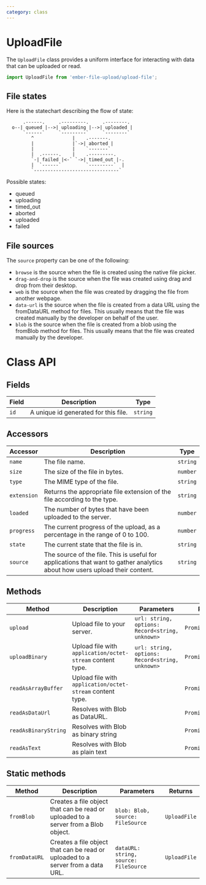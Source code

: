 ```yaml
---
category: class
---
```


# UploadFile

The `UploadFile` class provides a uniform interface for interacting with data that can be uploaded or read.

```js
import UploadFile from 'ember-file-upload/upload-file';
```

## File states

Here is the statechart describing the flow of state:

```
      .------.     .---------.     .--------.
  o--| queued |-->| uploading |-->| uploaded |
      `------`     `---------`     `--------`
         ^              |    .-------.
         |              |`->| aborted |
         |              |    `-------`
         |  .------.    |    .---------.
         `-| failed |<-` `->| timed_out |-.
         |  `------`         `---------`  |
         `-------------------------------`
```

Possible states:

- queued
- uploading
- timed_out
- aborted
- uploaded
- failed

## File sources

The `source` property can be one of the following:

- `browse` is the source when the file is created using the native file picker.
- `drag-and-drop` is the source when the file was created using drag and drop from their desktop.
- `web` is the source when the file was created by dragging the file from another webpage.
- `data-url` is the source when the file is created from a data URL using the fromDataURL method for files. This usually means that the file was created manually by the developer on behalf of the user.
- `blob` is the source when the file is created from a blob using the fromBlob method for files. This usually means that the file was created manually by the developer.

# Class API

## Fields

| Field | Description                          | Type     |
| ----- | ------------------------------------ | -------- |
| `id`  | A unique id generated for this file. | `string` |

## Accessors

| Accessor    | Description                                                                                                                 | Type     |
| ----------- | --------------------------------------------------------------------------------------------------------------------------- | -------- |
| `name`      | The file name.                                                                                                              | `string` |
| `size`      | The size of the file in bytes.                                                                                              | `number` |
| `type`      | The MIME type of the file.                                                                                                  | `string` |
| `extension` | Returns the appropriate file extension of the file according to the type.                                                   | `string` |
| `loaded`    | The number of bytes that have been uploaded to the server.                                                                  | `number` |
| `progress`  | The current progress of the upload, as a percentage in the range of 0 to 100.                                               | `number` |
| `state`     | The current state that the file is in.                                                                                      | `string` |
| `source`    | The source of the file. This is useful for applications that want to gather analytics about how users upload their content. | `string` |

## Methods

| Method               | Description                                               | Parameters                                      | Returns            |
| -------------------- | --------------------------------------------------------- | ----------------------------------------------- | ------------------ |
| `upload`             | Upload file to your server.                               | `url: string, options: Record<string, unknown>` | `Promise<unknown>` |
| `uploadBinary`       | Upload file with `application/octet-stream` content type. | `url: string, options: Record<string, unknown>` | `Promise<unknown>` |
| `readAsArrayBuffer`  | Upload file with `application/octet-stream` content type. |                                                 | `Promise`          |
| `readAsDataUrl`      | Resolves with Blob as DataURL.                            |                                                 | `Promise`          |
| `readAsBinaryString` | Resolves with Blob as binary string                       |                                                 | `Promise`          |
| `readAsText`         | Resolves with Blob as plain text                          |                                                 | `Promise`          |

## Static methods

| Method        | Description                                                                        | Parameters                            | Returns      |
| ------------- | ---------------------------------------------------------------------------------- | ------------------------------------- | ------------ |
| `fromBlob`    | Creates a file object that can be read or uploaded to a server from a Blob object. | `blob: Blob, source: FileSource`      | `UploadFile` |
| `fromDataURL` | Creates a file object that can be read or uploaded to a server from a data URL.    | `dataURL: string, source: FileSource` | `UploadFile` |
